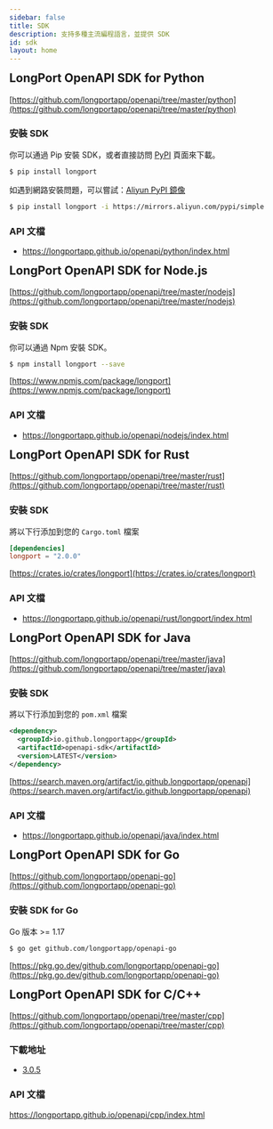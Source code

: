 ```yaml
---
sidebar: false
title: SDK
description: 支持多種主流編程語言，並提供 SDK
id: sdk
layout: home
---
```


<SDK />

<div class="border-t-hidden flex flex-col md:flex-row max-w-4xl w-full justify-between md:text-left mx-auto px-6 md:px-0 py-4">
<Tabs groupId="programming-language">
<TabItem value="python" label="Python">

## LongPort OpenAPI SDK for Python

[https://github.com/longportapp/openapi/tree/master/python](https://github.com/longportapp/openapi/tree/master/python)

### 安裝 SDK

你可以通過 Pip 安裝 SDK，或者直接訪問 [PyPI](https://pypi.org/project/longport/) 頁面來下載。

```bash
$ pip install longport
```

如遇到網路安裝問題，可以嘗試：[Aliyun PyPI 鏡像](https://mirrors.aliyun.com/pypi/simple)

```bash
$ pip install longport -i https://mirrors.aliyun.com/pypi/simple
```

### API 文檔

- https://longportapp.github.io/openapi/python/index.html

</TabItem>
<TabItem value="javascript" label="JavaScript">

## LongPort OpenAPI SDK for Node.js

[https://github.com/longportapp/openapi/tree/master/nodejs](https://github.com/longportapp/openapi/tree/master/nodejs)

### 安裝 SDK

你可以通過 Npm 安裝 SDK。

```bash
$ npm install longport --save
```

[https://www.npmjs.com/package/longport](https://www.npmjs.com/package/longport)

### API 文檔

- https://longportapp.github.io/openapi/nodejs/index.html

</TabItem>
<TabItem value="rust" label="Rust">

## LongPort OpenAPI SDK for Rust

[https://github.com/longportapp/openapi/tree/master/rust](https://github.com/longportapp/openapi/tree/master/rust)

### 安裝 SDK

將以下行添加到您的 `Cargo.toml` 檔案

```toml
[dependencies]
longport = "2.0.0"
```

[https://crates.io/crates/longport](https://crates.io/crates/longport)

### API 文檔

- https://longportapp.github.io/openapi/rust/longport/index.html

</TabItem>
<TabItem value="java" label="Java">

## LongPort OpenAPI SDK for Java

[https://github.com/longportapp/openapi/tree/master/java](https://github.com/longportapp/openapi/tree/master/java)

### 安裝 SDK

將以下行添加到您的 `pom.xml` 檔案

```xml
<dependency>
  <groupId>io.github.longportapp</groupId>
  <artifactId>openapi-sdk</artifactId>
  <version>LATEST</version>
</dependency>
```

[https://search.maven.org/artifact/io.github.longportapp/openapi](https://search.maven.org/artifact/io.github.longportapp/openapi)

### API 文檔

- https://longportapp.github.io/openapi/java/index.html

</TabItem>
<TabItem value="go" label="Go">

## LongPort OpenAPI SDK for Go

[https://github.com/longportapp/openapi-go](https://github.com/longportapp/openapi-go)

### 安裝 SDK for Go

Go 版本 >= 1.17

```bash
$ go get github.com/longportapp/openapi-go
```

[https://pkg.go.dev/github.com/longportapp/openapi-go](https://pkg.go.dev/github.com/longportapp/openapi-go)

</TabItem>
<TabItem value="c++" label="C++">

## LongPort OpenAPI SDK for C/C++

[https://github.com/longportapp/openapi/tree/master/cpp](https://github.com/longportapp/openapi/tree/master/cpp)

### 下載地址

- [3.0.5](https://static.lbctrl.com/openapi-sdk/openapi-cpp-sdk-3.0.5.tar.gz)

### API 文檔

<a href="https://longportapp.github.io/openapi/cpp/index.html">https://longportapp.github.io/openapi/cpp/index.html</a>
</TabItem>
</Tabs>

</div>

<style scoped>
h2 {
  border: 0;
  margin-top: 0;
  padding-top:0;
}
</style>
